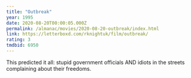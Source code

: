 ```yaml
---
title: "Outbreak"
year: 1995
date: 2020-08-20T00:00:05.000Z
permalink: /almanac/movies/2020-08-20-outbreak/index.html
link: https://letterboxd.com/rknightuk/film/outbreak/
rating: 3
tmdbid: 6950
---
```


This predicted it all: stupid government officials AND idiots in the
streets complaining about their freedoms.